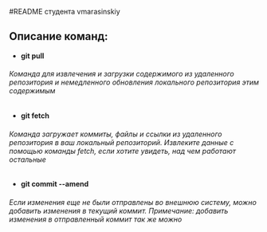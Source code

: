 #README студента vmarasinskiy

## Описание команд:
 * **git pull**
###### Команда для извлечения и загрузки содержимого из удаленного репозитория и немедленного обновления локального репозитория этим содержимым

 * **git fetch**
###### Команда загружает коммиты, файлы и ссылки из удаленного репозитория в ваш локальный репозиторий. Извлеките данные с помощью команды fetch, если хотите увидеть, над чем работают остальные

 * **git commit --amend**
 ###### Если изменения еще не были отправлены во внешнюю систему, можно добавить изменения в текущий коммит. Примечание: добавить изменения в отправленный коммит так же можно 

